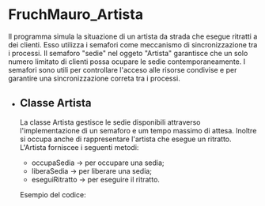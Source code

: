 # FruchMauro_Artista

Il programma simula la situazione di un artista da strada che esegue ritratti a dei clienti.
Esso utilizza i semafori come meccanismo di sincronizzazione tra i processi. Il semaforo "sedie" nel oggeto "Artista" garantisce che un solo numero limitato di clienti possa ocupare le sedie contemporaneamente. I semafori sono utili per controllare l'acceso alle risorse condivise e per garantire una sincronizzazione correta tra i processi.

 - ## Classe Artista

      La classe Artista gestisce le sedie disponibili attraverso l'implementazione di un semaforo e um tempo massimo di attesa. Inoltre si occupa anche di rappresentare l'artista che esegue un ritratto. L'Artista forniscee i seguenti metodi: 
    - occupaSedia -> per occupare una sedia;
    - liberaSedia -> per liberare una sedia;
    - eseguiRitratto -> per eseguire il ritratto.

    Esempio del codice:
    
    ```
    ```

    

